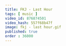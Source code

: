 ```yaml
---
title: FKJ - Last Hour
tags: [ music ]
video_id: 876874501
video_hash: 557f68b47f
image: fkj - last hour.gif
published: true
order : 36000
---
```

